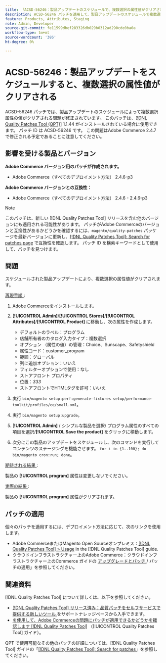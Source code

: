 ```yaml
---
title: 「ACSD-56246：製品アップデートのスケジュールで、複数選択の属性値がクリアされる」
description: ACSD-56246 パッチを適用して、製品アップデートのスケジュールで複数選択属性値がクリアされるAdobe Commerceの問題を修正してください。
feature: Products, Attributes, Staging
role: Admin, Developer
source-git-commit: fe11599dbef283326db029b0312ad290cde0ba0a
workflow-type: tm+mt
source-wordcount: '386'
ht-degree: 0%

---
```


# ACSD-56246：製品アップデートをスケジュールすると、複数選択の属性値がクリアされる

ACSD-56246 パッチでは、製品アップデートのスケジュールによって複数選択属性の値がクリアされる問題が修正されています。 このパッチは、[[!DNL Quality Patches Tool (QPT)]](https://experienceleague.adobe.com/ja/docs/commerce-knowledge-base/kb/announcements/commerce-announcements/magento-quality-patches-released-new-tool-to-self-serve-quality-patches) 1.1.44 がインストールされている場合に使用できます。 パッチ ID は ACSD-56246 です。 この問題はAdobe Commerce 2.4.7 で修正される予定であることに注意してください。

## 影響を受ける製品とバージョン

**Adobe Commerce バージョン用のパッチが作成されます。**

* Adobe Commerce（すべてのデプロイメント方法） 2.4.6-p3

**Adobe Commerce バージョンとの互換性：**

* Adobe Commerce（すべてのデプロイメント方法） 2.4.6 - 2.4.6-p3

>[!NOTE]
>
>このパッチは、新しい [!DNL Quality Patches Tool] リリースを含む他のバージョンにも適用される可能性があります。 パッチがAdobe Commerceのバージョンと互換性があるかどうかを確認するには、`magento/quality-patches` パッケージを最新バージョンに更新し、[[!DNL Quality Patches Tool]: Search for patches page](https://experienceleague.adobe.com/tools/commerce-quality-patches/index.html?lang=ja) で互換性を確認します。 パッチ ID を検索キーワードとして使用して、パッチを見つけます。

## 問題

スケジュールされた製品アップデートにより、複数選択の属性値がクリアされます。

<u> 再現手順 </u>:

1. Adobe Commerceをインストールします。
1. **[!UICONTROL Admin]**/**[!UICONTROL Stores]**/**[!UICONTROL Attributes]**/**[!UICONTROL Product]** に移動し、次の属性を作成します。

   * デフォルトのラベル：プログラム
   * 店舗所有者のカタログ入力タイプ：複数選択
   * オプション （属性の値）の管理：Choice、Sunscape、Safetyshield
   * 属性コード：customer_program
   * 範囲：グローバル
   * 列に追加オプション：いいえ
   * フィルターオプションで使用：なし
   * ストアフロント プロパティ
   * 位置：*333*
   * ストアフロントでHTMLタグを許可：いいえ

1. 実行
   `bin/magento setup:perf:generate-fixtures setup/performance-toolkit/profiles/ce/small.xml`。
1. 実行
   `bin/magento setup:upgrade`。
1. **[!UICONTROL Admin]** / シンプルな製品を選択/ プログラム属性のすべての項目を選択/**[!UICONTROL Save the product]** をクリックに移動します。
1. 次分にこの製品のアップデートをスケジュールし、次のコマンドを実行してコンテンツのステージングを機能させます。
   `for i in {1..100}; do bin/magento cron:run; done`。

<u> 期待される結果 </u>:

製品の **[!UICONTROL program]** 属性は変更しないでください。

<u> 実際の結果 </u>:

製品の **[!UICONTROL program]** 属性がクリアされます。

## パッチの適用

個々のパッチを適用するには、デプロイメント方法に応じて、次のリンクを使用します。

* Adobe CommerceまたはMagento Open Sourceオンプレミス：[[!DNL Quality Patches Tool] > Usage](/help/tools/quality-patches-tool/usage.md) in the [!DNL Quality Patches Tool] guide.
* クラウドインフラストラクチャー上のAdobe Commerce：クラウドインフラストラクチャー上のCommerce ガイドの [ アップグレードとパッチ ](https://experienceleague.adobe.com/docs/commerce-cloud-service/user-guide/develop/upgrade/apply-patches.html?lang=ja)/ パッチの適用」を参照してください。

## 関連資料

[!DNL Quality Patches Tool] について詳しくは、以下を参照してください。

* [[!DNL Quality Patches Tool]  リリース済み：品質パッチをセルフサービスで提供する新しいツール ](https://experienceleague.adobe.com/ja/docs/commerce-knowledge-base/kb/announcements/commerce-announcements/magento-quality-patches-released-new-tool-to-self-serve-quality-patches) をサポートナレッジベースから入手できます。
* [ を使用して、Adobe Commerceの問題にパッチが適用できるかどうかを確認します  [!DNL Quality Patches Tool]](/help/tools/quality-patches-tool/patches-available-in-qpt/check-patch-for-magento-issue-with-magento-quality-patches.md) （[!UICONTROL Quality Patches Tool] ガイド）。


QPT で使用可能なその他のパッチの詳細については、[!DNL Quality Patches Tool] ガイドの「[[!DNL Quality Patches Tool]: Search for patches](https://experienceleague.adobe.com/tools/commerce-quality-patches/index.html?lang=ja)」を参照してください。
